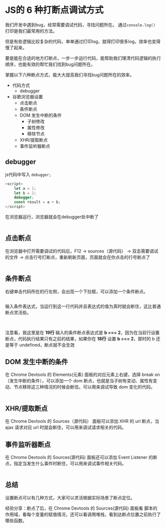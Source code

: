 # JS的 6 种打断点调试方式

我们开发中遇到bug，经常需要调试代码，寻找问题所在。 通过`console.log()` 打印是我们最常用的方法。

但是有些逻辑比较复杂的代码，单单通过打印log，就得打印很多log，效率也变得慢了起来。

要是能在合适的地方打断点，一步一步运行代码，能帮助我们理清代码逻辑的执行顺序，也能有效的帮忙我们找到bug问题所在。

掌握以下六种断点方式，能大大提高我们寻找bug问题所在的效率。

- 代码方式
    - debugger
- 谷歌浏览器设置
    - 点击断点
    - 条件断点
    - DOM 发生中断的条件
        - 子树修改
        - 属性修改
        - 移除节点
    - XHR/提取断点
    - 事件监听器断点

## debugger

js代码中写入  `debugger;`

```js
<script>
    let a = 1;
    let b = 2;
    debugger;
    const result = a + b;
</script>
```
在浏览器运行，浏览器就会在debugger处中断了

<img class="zoom-custom-imgs" :src="$withBase('/assets/img/js/debugger/1.png')">

## 点击断点

在浏览器中打开需要调试的代码后，F12 → sources（源代码） → 双击需要调试的文件 → 点击行号打断点，重新刷新页面，页面就会在你点击的行号断点了

<img class="zoom-custom-imgs" :src="$withBase('/assets/img/js/debugger/2.png')">

## 条件断点

右键单击代码所在的行左侧，会出现一个下拉框，可以添加一个条件断点。

<img class="zoom-custom-imgs" :src="$withBase('/assets/img/js/debugger/3.png')">

输入条件表达式，当运行到这一行代码并且表达式的值为真时就会断住，这比普通断点灵活些。

<img class="zoom-custom-imgs" :src="$withBase('/assets/img/js/debugger/4.png')">

<img class="zoom-custom-imgs" :src="$withBase('/assets/img/js/debugger/5.png')">

注意看，我这里是在 **19行** 输入的条件断点表达式是 **b === 2**，因为在当前行设置断点，代码执行结果只有之前的结果，如果你在 **18行** 设置 **b === 2**，那时的 b 还是等于 undefined，断点就不会生效

## DOM 发生中断的条件

在 Chrome Devtools 的 Elements(元素) 面板的对应元素上右键，选择 break on（发生中断的条件），可以添加一个 dom 断点，也就是当子树有变动、属性有变动、节点移除这三种情况的时候会断住。可以用来调试导致 dom 变化的代码。

<img class="zoom-custom-imgs" :src="$withBase('/assets/img/js/debugger/6.png')">

## XHR/提取断点

在 Chrome Devtools 的 Sources（源代码） 面板可以添加 XHR 的 url 断点，当 ajax 请求对应 url 时就会断住，可以用来调试请求相关的代码。

## 事件监听器断点

在 Chrome Devtools 的 Sources(源代码) 面板还可以添加 Event Listener 的断点，指定当发生什么事件时断住，可以用来调试事件相关代码。

<img class="zoom-custom-imgs" :src="$withBase('/assets/img/js/debugger/7.png')">

## 总结

设置断点可以有几种方式，大家可以灵活根据实际场景了断点定位。

经验分享：断点了后，在 Chrome Devtools 的 Sources(源代码) 面板看 脚本的作用域，看每个变量的赋值情况，还可以看调用堆栈，看到达断点位置之前执行了哪些函数。

